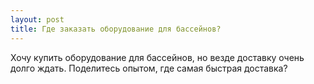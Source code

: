 ```yaml
---
layout: post 
title: Где заказать оборудование для бассейнов? 
--- 
```

Хочу купить оборудование для бассейнов, но везде доставку очень долго ждать. Поделитесь опытом, где самая быстрая доставка?